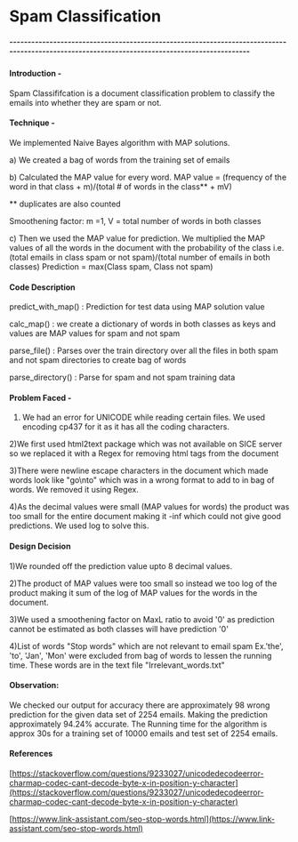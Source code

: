 # Spam Classification
##### ----------------------------------------------------------------------------------------------------------------------------------------------


#### Introduction -
Spam Classififcation is a document classification problem to classify the emails into whether they are spam or not.

#### Technique -
 We implemented Naive Bayes algorithm with MAP solutions.

 a) We created a bag of words from the training set of emails

 b) Calculated the MAP value for every word.
 MAP value =
 (frequency of the word in that class + m)/(total # of words in the class** + mV)

** duplicates are also counted

 Smoothening factor: m =1, V = total number of words in both classes

 c) Then we used the MAP value for prediction. We multiplied the MAP values of all the words in the document with the probability of the class i.e.
 (total emails in class spam or not spam)/(total number of emails in both classes)
 Prediction = max(Class spam, Class not spam)

 #### Code Description
 predict_with_map() : Prediction for test data using MAP solution value

 calc_map() : we create a dictionary of words in both classes as keys and values are MAP values for spam and not spam

 parse_file() : Parses over the train directory over all the files in both spam and not spam directories to create bag of words

 parse_directory() : Parse for spam and not spam training data

 #### Problem Faced -
 1) We had an error for UNICODE while reading certain files. We used encoding cp437 for it as it has all the coding characters.

 2)We first used html2text package which was not available on SICE server so we replaced it with a Regex for removing html tags from the document

 3)There were newline escape characters in the document which made words  look like "go\nto" which was in a wrong format to add to in bag of words. We removed it using Regex.

 4)As the decimal values were small (MAP values for words) the product was too small for the entire document making it -inf which could not give good predictions. We used log to solve this.

 #### Design Decision
 1)We rounded off the prediction value upto 8 decimal values.

 2)The product of MAP values were too small so instead we too log of the product making it sum of the log of MAP values for the words in the document.

 3)We used a smoothening factor on MaxL ratio to avoid '0' as prediction cannot be estimated as both classes will have prediction '0'

 4)List of words "Stop words" which are not relevant to email spam Ex.'the', 'to', 'Jan', 'Mon' were excluded from bag of words to lessen the running time. These words are in the text file "Irrelevant_words.txt"

 #### Observation:
 We checked our output for accuracy there are approximately 98 wrong prediction for the given data set of 2254 emails. Making the prediction approximately 94.24% accurate.
 The Running time for the algorithm is approx 30s for a training set of 10000 emails and test set of 2254 emails.

 #### References
[https://stackoverflow.com/questions/9233027/unicodedecodeerror-charmap-codec-cant-decode-byte-x-in-position-y-character](https://stackoverflow.com/questions/9233027/unicodedecodeerror-charmap-codec-cant-decode-byte-x-in-position-y-character)

[https://www.link-assistant.com/seo-stop-words.html](https://www.link-assistant.com/seo-stop-words.html)

